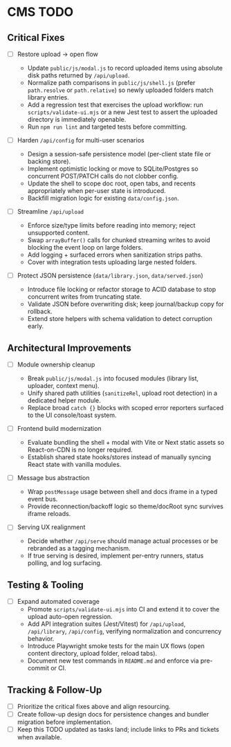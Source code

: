 # CMS TODO

## Critical Fixes

- [ ] Restore upload → open flow
  - Update `public/js/modal.js` to record uploaded items using absolute disk paths returned by `/api/upload`.
  - Normalize path comparisons in `public/js/shell.js` (prefer `path.resolve` or `path.relative`) so newly uploaded folders match library entries.
  - Add a regression test that exercises the upload workflow: run `scripts/validate-ui.mjs` or a new Jest test to assert the uploaded directory is immediately openable.
  - Run `npm run lint` and targeted tests before committing.

- [ ] Harden `/api/config` for multi-user scenarios
  - Design a session-safe persistence model (per-client state file or backing store).
  - Implement optimistic locking or move to SQLite/Postgres so concurrent POST/PATCH calls do not clobber config.
  - Update the shell to scope doc root, open tabs, and recents appropriately when per-user state is introduced.
  - Backfill migration logic for existing `data/config.json`.

- [ ] Streamline `/api/upload`
  - Enforce size/type limits before reading into memory; reject unsupported content.
  - Swap `arrayBuffer()` calls for chunked streaming writes to avoid blocking the event loop on large folders.
  - Add logging + surfaced errors when sanitization strips paths.
  - Cover with integration tests uploading large nested folders.

- [ ] Protect JSON persistence (`data/library.json`, `data/served.json`)
  - Introduce file locking or refactor storage to ACID database to stop concurrent writes from truncating state.
  - Validate JSON before overwriting disk; keep journal/backup copy for rollback.
  - Extend store helpers with schema validation to detect corruption early.

## Architectural Improvements

- [ ] Module ownership cleanup
  - Break `public/js/modal.js` into focused modules (library list, uploader, context menu).
  - Unify shared path utilities (`sanitizeRel`, upload root detection) in a dedicated helper module.
  - Replace broad `catch {}` blocks with scoped error reporters surfaced to the UI console/toast system.

- [ ] Frontend build modernization
  - Evaluate bundling the shell + modal with Vite or Next static assets so React-on-CDN is no longer required.
  - Establish shared state hooks/stores instead of manually syncing React state with vanilla modules.

- [ ] Message bus abstraction
  - Wrap `postMessage` usage between shell and docs iframe in a typed event bus.
  - Provide reconnection/backoff logic so theme/docRoot sync survives iframe reloads.

- [ ] Serving UX realignment
  - Decide whether `/api/serve` should manage actual processes or be rebranded as a tagging mechanism.
  - If true serving is desired, implement per-entry runners, status polling, and log surfacing.

## Testing & Tooling

- [ ] Expand automated coverage
  - Promote `scripts/validate-ui.mjs` into CI and extend it to cover the upload auto-open regression.
  - Add API integration suites (Jest/Vitest) for `/api/upload`, `/api/library`, `/api/config`, verifying normalization and concurrency behavior.
  - Introduce Playwright smoke tests for the main UX flows (open content directory, upload folder, reload tabs).
  - Document new test commands in `README.md` and enforce via pre-commit or CI.

## Tracking & Follow-Up

- [ ] Prioritize the critical fixes above and align resourcing.
- [ ] Create follow-up design docs for persistence changes and bundler migration before implementation.
- [ ] Keep this TODO updated as tasks land; include links to PRs and tickets when available.
